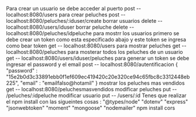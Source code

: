 Para crear un usuario se debe acceder al puerto
post -- localhost:8080/users
para crear peluches
post -- localhost:8080/peluches/:iduser/create
borrar usuarios
delete -- localhost:8080/users/iduser
borrar peluche
delete -- localhost:8080/peluches/idpeluche
para mostrr los usuarios primero se debe crear un token como esta especificado abajo y este token se ingresa como bear token
get -- localhost:8080/users
para mostrar peluches
get -- localhost:8080/peluches
para mosterar todos los peluches de un usuario 
get -- localhost:8080/users/iduser/peluches
para generar un token se debe ingresar el password y el email
post -- localhost:8080/autentificacion
{
    "password" : "15e2b0d3c33891ebb0f1ef609ec419420c20e320ce94c65fbc8c3312448eb225",
    "email" : "emailfalso@hotamil"
}
mostrar los peluches mas vendidos
get -- localhost:8080/peluchesmasvendidos
modificar peluches 
put -- /peluches/:idpeluche
modificar usuario
put -- /users/:id
Tenes que realizar el npm install con las sigueintes cosas :
"@types/node"
    "dotenv"
    "express"
    "jsonwebtoken"
    "moment"
    "mongoose"
    "nodemailer"
    npm install cors
